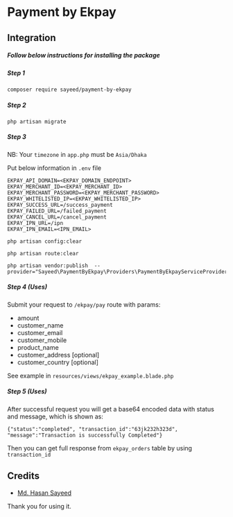 # Payment by Ekpay

## Integration

##### Follow below instructions for installing the package

##### Step 1

```shell
composer require sayeed/payment-by-ekpay
```

##### Step 2

```shell
php artisan migrate
```

##### Step 3

NB: Your `timezone` in `app.php` must be `Asia/Dhaka`

Put below information in `.env` file

```config
EKPAY_API_DOMAIN=<EKPAY_DOMAIN_ENDPOINT>
EKPAY_MERCHANT_ID=<EKPAY_MERCHANT_ID>
EKPAY_MERCHANT_PASSWORD=<EKPAY_MERCHANT_PASSWORD>
EKPAY_WHITELISTED_IP=<EKPAY_WHITELISTED_IP>
EKPAY_SUCCESS_URL=/success_payment
EKPAY_FAILED_URL=/failed_payment
EKPAY_CANCEL_URL=/cancel_payment
EKPAY_IPN_URL=/ipn
EKPAY_IPN_EMAIL=<IPN_EMAIL>
```

```
php artisan config:clear
```

```
php artisan route:clear
```

```
php artisan vendor:publish  --provider="Sayeed\PaymentByEkpay\Providers\PaymentByEkpayServiceProvider"
```

##### Step 4 (Uses)

Submit your request to `/ekpay/pay` route with params:

-   amount
-   customer_name
-   customer_email
-   customer_mobile
-   product_name
-   customer_address [optional]
-   customer_country [optional]

See example in `resources/views/ekpay_example.blade.php`

##### Step 5 (Uses)

After successful request you will get a base64 encoded data with status and message, which is shown as:

`{"status":"completed", "transaction_id":"63jk232h323d", "message":"Transaction is successfully Completed"}`

Then you can get full response from `ekpay_orders` table by using `transaction_id`

## Credits

-   [Md. Hasan Sayeed](https://github.com/jbhasan)

Thank you for using it.
